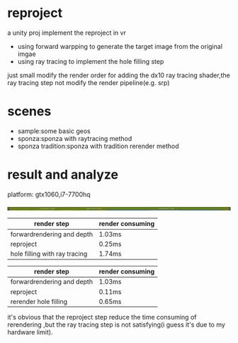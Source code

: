 # reproject
a unity proj implement the reproject in vr

* using forward warpping to generate the target image from the original imgae
* using ray tracing to implement the hole filling step

just small modify the render order for adding the dx10 ray tracing shader,the ray tracing step not modify the render pipeline(e.g. srp)

# scenes
* sample:some basic geos
* sponza:sponza with raytracing method
* sponza tradition:sponza with tradition rerender method

# result and analyze
platform: gtx1060,i7-7700hq


![avatar](屏幕截图%202020-11-17%20111635.png)

|render step|render consuming|
|---|---|
|forwardrendering and depth| 1.03ms|
|reproject|0.25ms|
|hole filling with ray tracing|1.74ms|


|render step|render consuming|
|---|---|
|forwardrendering and depth| 1.03ms|
|reproject|0.11ms|
|rerender hole filling |0.65ms|

it's obvious that the reproject step reduce the time consuming of rerendering ,but the ray tracing step is not satisfying(i guess it's due to my hardware limit). 

